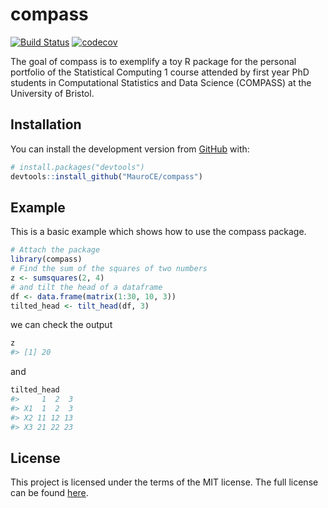 
<!-- README.md is generated from README.Rmd. Please edit that file -->

# compass

<!-- badges: start -->

[![Build
Status](https://travis-ci.com/MauroCE/compass.svg?branch=master)](https://travis-ci.com/MauroCE/compass)
[![codecov](https://codecov.io/gh/MauroCE/compass/branch/master/graph/badge.svg)](https://codecov.io/gh/MauroCE/compass)
<!-- badges: end -->

The goal of compass is to exemplify a toy R package for the personal
portfolio of the Statistical Computing 1 course attended by first year
PhD students in Computational Statistics and Data Science (COMPASS) at
the University of Bristol.

## Installation

You can install the development version from
[GitHub](https://github.com/) with:

``` r
# install.packages("devtools")
devtools::install_github("MauroCE/compass")
```

## Example

This is a basic example which shows how to use the compass package.

``` r
# Attach the package
library(compass)
# Find the sum of the squares of two numbers
z <- sumsquares(2, 4)
# and tilt the head of a dataframe
df <- data.frame(matrix(1:30, 10, 3))
tilted_head <- tilt_head(df, 3)
```

we can check the output

``` r
z
#> [1] 20
```

and

``` r
tilted_head
#>     1  2  3
#> X1  1  2  3
#> X2 11 12 13
#> X3 21 22 23
```

## License

This project is licensed under the terms of the MIT license. The full
license can be found [here](LICENSE.md).
